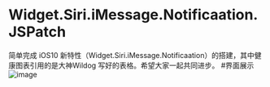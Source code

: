 # Widget.Siri.iMessage.Notificaation.JSPatch
简单完成 iOS10 新特性（Widget.Siri.iMessage.Notificaation）的搭建，其中健康图表引用的是大神Wildog 写好的表格。希望大家一起共同进步。
#界面展示
![image](https://raw.githubusercontent.com/VansXY/Widget.Siri.iMessage.Notificaation.JSPatch/master/IOSNewFunction/IOSNewFunction/img-folder/IMG_4419.PNG)
